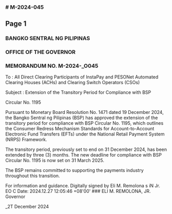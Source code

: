 ### # M-2024-045

## Page 1

### BANGKO SENTRAL NG PILIPINAS

### OFFICE OF THE GOVERNOR

### MEMORANDUM NO. M-2024-_O045

To : All Direct Clearing Participants of InstaPay and PESONet Automated Clearing Houses (ACHs) and Clearing Switch Operators (CSOs)

Subject : Extension of the Transitory Period for Compliance with BSP

Circular No. 1195

Pursuant to Monetary Board Resolution No. 1471 dated 19 December 2024, the Bangko Sentral ng Pilipinas (BSP) has approved the extension of the transitory period for compliance with BSP Circular No. 1195, which outlines the Consumer Redress Mechanism Standards for Account-to-Account Electronic Fund Transfers (EFTs) under the National Retail Payment System (NRPS) Framework.

The transitory period, previously set to end on 31 December 2024, has been extended by three (3) months. The new deadline for compliance with BSP Circular No. 1195 is now set on 31 March 2025.

The BSP remains committed to supporting the payments industry throughout this transition.

For information and guidance. Digitally signed by Eli M. Remolona s iN Jr. EO C Date: 2024.12.27 12:05:46 +08'00' ### ELI M. REMOLONA, JR. Governor

_2T December 2024 
